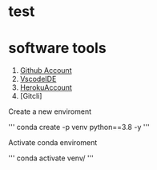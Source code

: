 # test
# software tools
1. [Github Account](https://github.com)
2. [VscodeIDE](https://code.visualstudio.com/)
3. [HerokuAccount](https://heroku.com)
4. [Gitcli]

Create a new enviroment

'''
conda create -p venv python==3.8 -y
'''

Activate conda enviroment

'''
    conda activate venv/
'''